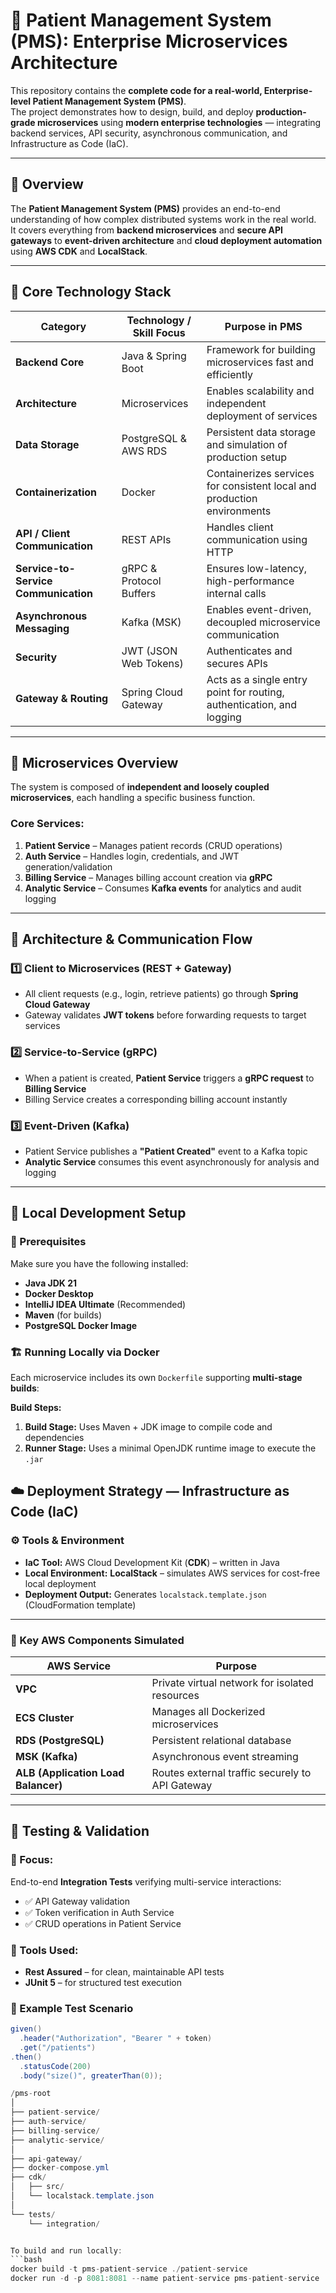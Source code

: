 # 🏥 Patient Management System (PMS): Enterprise Microservices Architecture

This repository contains the **complete code for a real-world, Enterprise-level Patient Management System (PMS)**.  
The project demonstrates how to design, build, and deploy **production-grade microservices** using **modern enterprise technologies** — integrating backend services, API security, asynchronous communication, and Infrastructure as Code (IaC).

---

## 🚀 Overview

The **Patient Management System (PMS)** provides an end-to-end understanding of how complex distributed systems work in the real world.  
It covers everything from **backend microservices** and **secure API gateways** to **event-driven architecture** and **cloud deployment automation** using **AWS CDK** and **LocalStack**.

---

## 🧠 Core Technology Stack

| **Category** | **Technology / Skill Focus** | **Purpose in PMS** |
|---------------|-----------------------------|--------------------|
| **Backend Core** | Java & Spring Boot | Framework for building microservices fast and efficiently |
| **Architecture** | Microservices | Enables scalability and independent deployment of services |
| **Data Storage** | PostgreSQL & AWS RDS | Persistent data storage and simulation of production setup |
| **Containerization** | Docker | Containerizes services for consistent local and production environments |
| **API / Client Communication** | REST APIs | Handles client communication using HTTP |
| **Service-to-Service Communication** | gRPC & Protocol Buffers | Ensures low-latency, high-performance internal calls |
| **Asynchronous Messaging** | Kafka (MSK) | Enables event-driven, decoupled microservice communication |
| **Security** | JWT (JSON Web Tokens) | Authenticates and secures APIs |
| **Gateway & Routing** | Spring Cloud Gateway | Acts as a single entry point for routing, authentication, and logging |

---

## 🧩 Microservices Overview

The system is composed of **independent and loosely coupled microservices**, each handling a specific business function.

### Core Services:
1. **Patient Service** – Manages patient records (CRUD operations)  
2. **Auth Service** – Handles login, credentials, and JWT generation/validation  
3. **Billing Service** – Manages billing account creation via **gRPC**  
4. **Analytic Service** – Consumes **Kafka events** for analytics and audit logging  

---

## 🔄 Architecture & Communication Flow

### 1️⃣ Client to Microservices (REST + Gateway)
- All client requests (e.g., login, retrieve patients) go through **Spring Cloud Gateway**
- Gateway validates **JWT tokens** before forwarding requests to target services

### 2️⃣ Service-to-Service (gRPC)
- When a patient is created, **Patient Service** triggers a **gRPC request** to **Billing Service**
- Billing Service creates a corresponding billing account instantly

### 3️⃣ Event-Driven (Kafka)
- Patient Service publishes a **"Patient Created"** event to a Kafka topic
- **Analytic Service** consumes this event asynchronously for analysis and logging

---

## 🧰 Local Development Setup

### 🔧 Prerequisites
Make sure you have the following installed:
- **Java JDK 21**
- **Docker Desktop**
- **IntelliJ IDEA Ultimate** (Recommended)
- **Maven** (for builds)
- **PostgreSQL Docker Image**

### 🏗️ Running Locally via Docker

Each microservice includes its own `Dockerfile` supporting **multi-stage builds**:

**Build Steps:**
1. **Build Stage:** Uses Maven + JDK image to compile code and dependencies  
2. **Runner Stage:** Uses a minimal OpenJDK runtime image to execute the `.jar`  


## ☁️ Deployment Strategy — Infrastructure as Code (IaC)

### ⚙️ Tools & Environment
- **IaC Tool:** AWS Cloud Development Kit (**CDK**) – written in Java  
- **Local Environment:** **LocalStack** – simulates AWS services for cost-free local deployment  
- **Deployment Output:** Generates `localstack.template.json` (CloudFormation template)

---

### 🧩 Key AWS Components Simulated

| **AWS Service** | **Purpose** |
|------------------|-------------|
| **VPC** | Private virtual network for isolated resources |
| **ECS Cluster** | Manages all Dockerized microservices |
| **RDS (PostgreSQL)** | Persistent relational database |
| **MSK (Kafka)** | Asynchronous event streaming |
| **ALB (Application Load Balancer)** | Routes external traffic securely to API Gateway |

---

## 🧪 Testing & Validation

### 🎯 Focus:
End-to-end **Integration Tests** verifying multi-service interactions:
- ✅ API Gateway validation  
- ✅ Token verification in Auth Service  
- ✅ CRUD operations in Patient Service  

### 🧰 Tools Used:
- **Rest Assured** – for clean, maintainable API tests  
- **JUnit 5** – for structured test execution  

### 🧪 Example Test Scenario
```java
given()
  .header("Authorization", "Bearer " + token)
  .get("/patients")
.then()
  .statusCode(200)
  .body("size()", greaterThan(0));

/pms-root
│
├── patient-service/
├── auth-service/
├── billing-service/
├── analytic-service/
│
├── api-gateway/
├── docker-compose.yml
├── cdk/
│   ├── src/
│   └── localstack.template.json
│
└── tests/
    └── integration/


To build and run locally:
```bash
docker build -t pms-patient-service ./patient-service
docker run -d -p 8081:8081 --name patient-service pms-patient-service
